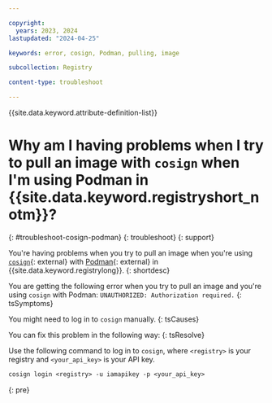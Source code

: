```yaml
---

copyright:
  years: 2023, 2024
lastupdated: "2024-04-25"

keywords: error, cosign, Podman, pulling, image

subcollection: Registry

content-type: troubleshoot

---
```


{{site.data.keyword.attribute-definition-list}}

# Why am I having problems when I try to pull an image with `cosign` when I'm using Podman in {{site.data.keyword.registryshort_notm}}?
{: #troubleshoot-cosign-podman}
{: troubleshoot}
{: support}

You're having problems when you try to pull an image when you're using [`cosign`](https://github.com/sigstore/cosign){: external} with [Podman](https://podman.io/){: external} in {{site.data.keyword.registrylong}}.
{: shortdesc}

You are getting the following error when you try to pull an image and you're using `cosign` with Podman: `UNAUTHORIZED: Authorization required.`
{: tsSymptoms}

You might need to log in to `cosign` manually.
{: tsCauses}

You can fix this problem in the following way:
{: tsResolve}

Use the following command to log in to `cosign`, where `<registry>` is your registry and `<your_api_key>` is your API key.

```txt
cosign login <registry> -u iamapikey -p <your_api_key>
```
{: pre}
